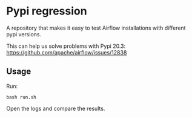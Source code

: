 # Pypi regression

A repository that makes it easy to test Airflow installations with different pypi versions.

This can help us solve problems with Pypi 20.3:
https://github.com/apache/airflow/issues/12838


## Usage

Run:
```
bash run.sh
```
Open the logs and compare the results.
